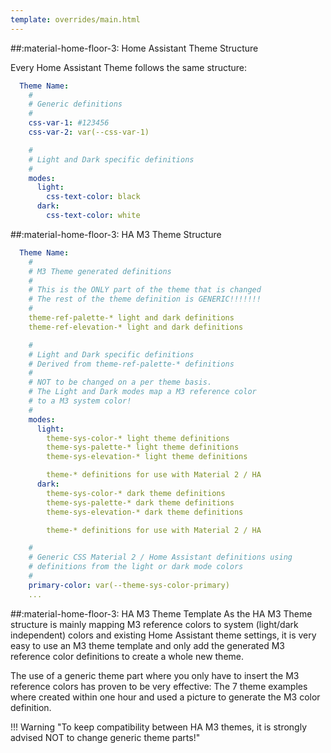 ```yaml
---
template: overrides/main.html
---
```


##:material-home-floor-3: Home Assistant Theme Structure

Every Home Assistant Theme follows the same structure:

```yaml linenums="1" hl_lines="1 11"
  Theme Name:
    #
    # Generic definitions
    #
    css-var-1: #123456
    css-var-2: var(--css-var-1)

    #
    # Light and Dark specific definitions
    #
    modes:
      light:
        css-text-color: black
      dark:
        css-text-color: white
```

##:material-home-floor-3: HA M3 Theme Structure

```yaml linenums="1" hl_lines="1 19"
  Theme Name:
    #
    # M3 Theme generated definitions
    #
    # This is the ONLY part of the theme that is changed
    # The rest of the theme definition is GENERIC!!!!!!!
    #
    theme-ref-palette-* light and dark definitions
    theme-ref-elevation-* light and dark definitions

    #
    # Light and Dark specific definitions
    # Derived from theme-ref-palette-* definitions
    #
    # NOT to be changed on a per theme basis.
    # The Light and Dark modes map a M3 reference color
    # to a M3 system color!
    #
    modes:
      light:
        theme-sys-color-* light theme definitions
        theme-sys-palette-* light theme definitions
        theme-sys-elevation-* light theme definitions

        theme-* definitions for use with Material 2 / HA
      dark:
        theme-sys-color-* dark theme definitions
        theme-sys-palette-* dark theme definitions
        theme-sys-elevation-* dark theme definitions

        theme-* definitions for use with Material 2 / HA

    #
    # Generic CSS Material 2 / Home Assistant definitions using
    # definitions from the light or dark mode colors
    #
    primary-color: var(--theme-sys-color-primary)
    ...
```

##:material-home-floor-3: HA M3 Theme Template
As the HA M3 Theme structure is mainly mapping M3 reference colors to system (light/dark independent) colors and existing Home Assistant theme settings, it is very easy to use an M3 theme template and only add the generated M3 reference color definitions to create a whole new theme.

The use of a generic theme part where you only have to insert the M3 reference colors has proven to be very effective: The 7 theme examples where created within one hour and used a picture to generate the M3 color definition.

!!! Warning "To keep compatibility between HA M3 themes, it is strongly advised NOT to change generic theme parts!"
